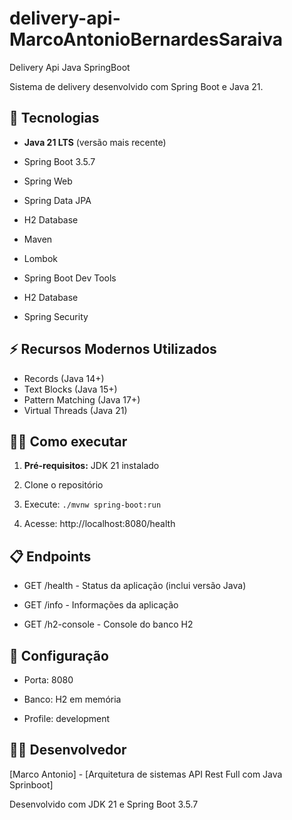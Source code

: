 # delivery-api-MarcoAntonioBernardesSaraiva
Delivery Api Java SpringBoot

Sistema de delivery desenvolvido com Spring Boot e Java 21. 

## 🚀 Tecnologias 

- **Java 21 LTS** (versão mais recente) 

- Spring Boot 3.5.7 

- Spring Web 
- Spring Data JPA 
- H2 Database 
- Maven
- Lombok
- Spring Boot Dev Tools
- H2 Database
- Spring Security

## ⚡ Recursos Modernos Utilizados 

- Records (Java 14+) 
- Text Blocks (Java 15+) 
- Pattern Matching (Java 17+) 
- Virtual Threads (Java 21) 

## 🏃‍♂️ Como executar 

1. **Pré-requisitos:** JDK 21 instalado 

2. Clone o repositório 

3. Execute: `./mvnw spring-boot:run` 

4. Acesse: http://localhost:8080/health 

 

## 📋 Endpoints 

- GET /health - Status da aplicação (inclui versão Java) 

- GET /info - Informações da aplicação 

- GET /h2-console - Console do banco H2 

 

## 🔧 Configuração 

- Porta: 8080 

- Banco: H2 em memória 

- Profile: development 

 

## 👨‍💻 Desenvolvedor 

[Marco Antonio] - [Arquitetura de sistemas API Rest Full com Java Sprinboot]   

Desenvolvido com JDK 21 e Spring Boot 3.5.7 
